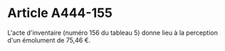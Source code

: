 # Article A444-155

<p>L'acte d'inventaire (numéro 156 du tableau 5) donne lieu à la perception d'un émolument de 75,46 €.</p>